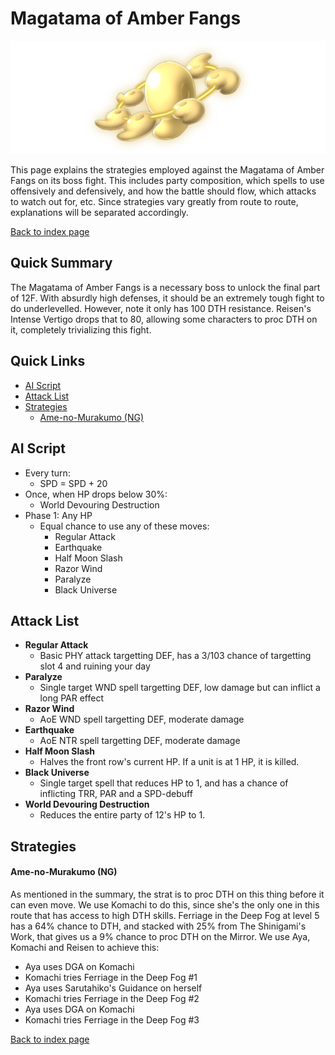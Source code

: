 # Magatama of Amber Fangs

![](img/magatama.png)

This page explains the strategies employed against the Magatama of Amber Fangs on its boss fight. This includes party composition, which spells to use offensively and defensively, and how the battle should flow, which attacks to watch out for, etc. Since strategies vary greatly from route to route, explanations will be separated accordingly.

[Back to index page](../index.md)

## Quick Summary

The Magatama of Amber Fangs is a necessary boss to unlock the final part of 12F. With absurdly high defenses, it should be an extremely tough fight to do underlevelled. However, note it only has 100 DTH resistance. Reisen's Intense Vertigo drops that to 80, allowing some characters to proc DTH on it, completely trivializing this fight.

## Quick Links
* [AI Script](#script)
* [Attack List](#attacks)
* [Strategies](#strats)
	* [Ame-no-Murakumo (NG)](#ng-murakumo)

## <a id="script"></a>AI Script

* Every turn:
	* SPD = SPD + 20
* Once, when HP drops below 30%:
	* World Devouring Destruction
* Phase 1: Any HP
	* Equal chance to use any of these moves:
		* Regular Attack
		* Earthquake
		* Half Moon Slash
		* Razor Wind
		* Paralyze
		* Black Universe

## <a id="attacks"></a>Attack List

* **Regular Attack**
	* Basic PHY attack targetting DEF, has a 3/103 chance of targetting slot 4 and ruining your day
* **Paralyze**
	* Single target WND spell targetting DEF, low damage but can inflict a long PAR effect
* **Razor Wind**
	* AoE WND spell targetting DEF, moderate damage
* **Earthquake**
	* AoE NTR spell targetting DEF, moderate damage
* **Half Moon Slash**
	* Halves the front row's current HP. If a unit is at 1 HP, it is killed.
* **Black Universe**
	* Single target spell that reduces HP to 1, and has a chance of inflicting TRR, PAR and a SPD-debuff
* **World Devouring Destruction**
	* Reduces the entire party of 12's HP to 1.

## <a id="strats"></a>Strategies

#### <a id="ng-murakumo"></a>Ame-no-Murakumo (NG)

As mentioned in the summary, the strat is to proc DTH on this thing before it can even move. We use Komachi to do this, since she's the only one in this route that has access to high DTH skills. Ferriage in the Deep Fog at level 5 has a 64% chance to DTH, and stacked with 25% from The Shinigami's Work, that gives us a 9% chance to proc DTH on the Mirror. We use Aya, Komachi and Reisen to achieve this:

* Aya uses DGA on Komachi
* Komachi tries Ferriage in the Deep Fog #1
* Aya uses Sarutahiko's Guidance on herself
* Komachi tries Ferriage in the Deep Fog #2
* Aya uses DGA on Komachi
* Komachi tries Ferriage in the Deep Fog #3

[Back to index page](../index.md)
